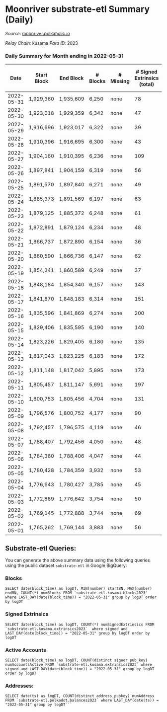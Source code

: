 # Moonriver substrate-etl Summary (Daily)

_Source_: [moonriver.polkaholic.io](https://moonriver.polkaholic.io)

*Relay Chain*: kusama
*Para ID*: 2023



### Daily Summary for Month ending in 2022-05-31


| Date | Start Block | End Block | # Blocks | # Missing | # Signed Extrinsics (total) | # Active Accounts | # Addresses with Balances | # Events | # Transfers | # XCM Transfers In | # XCM Transfers Out |
| ---- | ----------- | --------- | -------- | --------- | --------------------------- | ----------------- | ------------------------- | -------- | ----------- | ------------------ | ------------------- |
| 2022-05-31 | 1,929,360 | 1,935,609 | 6,250 | none  | 78 | 25 | 545,575 | 679,916 | 13,726 ($8,811,259.38) | 155 ($379,986.04) | 137 ($398,206.04) |
| 2022-05-30 | 1,923,018 | 1,929,359 | 6,342 | none  | 47 | 19 | 542,877 | 547,401 | 9,898 ($7,911,750.58) | 89 ($38,308.83) | 102 ($55,731.49) |
| 2022-05-29 | 1,916,696 | 1,923,017 | 6,322 | none  | 39 | 15 | 542,768 | 501,674 | 9,050 ($8,900,705.25) | 79 ($70,852.69) | 115 ($122,477.23) |
| 2022-05-28 | 1,910,396 | 1,916,695 | 6,300 | none  | 43 | 13 | 542,642 | 519,152 | 10,027 ($9,878,304.42) | 85 ($274,724.34) | 99 ($231,776.87) |
| 2022-05-27 | 1,904,160 | 1,910,395 | 6,236 | none  | 109 | 30 | 542,538 | 606,291 | 12,495 ($31,330,669.06) | 107 ($202,582.21) | 94 ($155,533.51) |
| 2022-05-26 | 1,897,841 | 1,904,159 | 6,319 | none  | 56 | 23 | 541,996 | 611,364 | 12,089 ($15,476,833.45) | 89 ($186,759.37) | 78 ($310,842.51) |
| 2022-05-25 | 1,891,570 | 1,897,840 | 6,271 | none  | 49 | 21 | 542,274 | 565,888 | 10,838 ($17,198,238.70) | 99 ($313,017.13) | 71 ($841,562.70) |
| 2022-05-24 | 1,885,373 | 1,891,569 | 6,197 | none  | 63 | 33 | 542,431 | 627,584 | 11,532 ($12,244,782.74) | 110 ($251,340.46) | 90 ($170,833.79) |
| 2022-05-23 | 1,879,125 | 1,885,372 | 6,248 | none  | 61 | 26 | 541,581 | 700,019 | 14,850 ($13,424,126.43) | 91 ($393,460.32) | 137 ($330,873.17) |
| 2022-05-22 | 1,872,891 | 1,879,124 | 6,234 | none  | 48 | 18 | 540,488 | 681,858 | 10,597 ($10,261,706.07) | 83 ($576,372.81) | 51 ($114,760.74) |
| 2022-05-21 | 1,866,737 | 1,872,890 | 6,154 | none  | 36 | 13 | 540,472 | 599,820 | 11,612 ($11,690,659.96) | 127 ($930,804.30) | 40 ($80,236.72) |
| 2022-05-20 | 1,860,590 | 1,866,736 | 6,147 | none  | 62 | 24 | 540,201 | 672,629 | 11,801 ($7,638,172.04) | 88 ($259,200.64) | 32 ($32,711.72) |
| 2022-05-19 | 1,854,341 | 1,860,589 | 6,249 | none  | 37 | 19 | 539,206 | 655,868 | 12,582 ($22,124,326.88) | 180 ($759,577.79) | 122 ($175,773.22) |
| 2022-05-18 | 1,848,184 | 1,854,340 | 6,157 | none  | 143 | 28 |  | 611,055 | 11,722 ($7,701,496.39) | 106 ($168,801.86) | 87 ($130,424.28) |
| 2022-05-17 | 1,841,870 | 1,848,183 | 6,314 | none  | 151 | 20 |  | 649,809 | 13,878 ($12,287,408.05) | 195 ($282,213.62) | 126 ($304,674.93) |
| 2022-05-16 | 1,835,596 | 1,841,869 | 6,274 | none  | 200 | 36 |  | 771,487 | 21,552 ($29,519,408.20) | 399 ($2,088,978.09) | 161 ($546,626.38) |
| 2022-05-15 | 1,829,406 | 1,835,595 | 6,190 | none  | 140 | 33 |  | 691,979 | 15,478 ($27,823,281.64) | 211 ($904,314.29) | 73 ($207,090.04) |
| 2022-05-14 | 1,823,226 | 1,829,405 | 6,180 | none  | 135 | 26 |  | 627,507 | 13,223 ($8,042,258.19) | 91 ($259,003.36) | 59 ($117,586.46) |
| 2022-05-13 | 1,817,043 | 1,823,225 | 6,183 | none  | 172 | 35 |  | 779,448 | 20,101 ($15,769,715.55) | 136 ($336,868.11) | 77 ($170,166.49) |
| 2022-05-12 | 1,811,148 | 1,817,042 | 5,895 | none  | 173 | 47 |  | 1,034,087 | 24,380 ($37,532,227.25) | 179 ($372,319.92) | 122 ($264,817.16) |
| 2022-05-11 | 1,805,457 | 1,811,147 | 5,691 | none  | 197 | 42 |  | 1,122,452 | 31,042 ($26,962,859.71) | 129 ($317,647.43) | 117 ($442,468.05) |
| 2022-05-10 | 1,800,753 | 1,805,456 | 4,704 | none  | 131 | 36 |  | 845,016 | 23,573 ($21,157,384.25) | 111 ($276,728.92) | 70 ($197,123.93) |
| 2022-05-09 | 1,796,576 | 1,800,752 | 4,177 | none  | 90 | 20 |  | 712,224 | 17,784 ($33,810,947.52) | 67 ($789,280.51) | 75 ($269,540.15) |
| 2022-05-08 | 1,792,457 | 1,796,575 | 4,119 | none  | 46 | 21 |  | 567,409 | 13,231 ($14,204,733.80) | 65 ($174,496.34) | 34 ($52,105.08) |
| 2022-05-07 | 1,788,407 | 1,792,456 | 4,050 | none  | 48 | 24 |  | 489,045 | 10,418 ($8,987,215.77) | 61 ($89,837.49) | 42 ($22,799.73) |
| 2022-05-06 | 1,784,360 | 1,788,406 | 4,047 | none  | 44 | 21 |  | 517,578 | 11,899 ($8,919,052.05) | 63 ($319,074.67) | 56 ($125,049.71) |
| 2022-05-05 | 1,780,428 | 1,784,359 | 3,932 | none  | 53 | 20 |  | 564,301 | 14,548 ($24,327,602.46) | 76 ($384,675.24) | 56 ($133,827.40) |
| 2022-05-04 | 1,776,643 | 1,780,427 | 3,785 | none  | 45 | 26 |  | 564,755 | 14,002 ($19,389,142.05) | 88 ($89,310.91) | 57 ($71,734.55) |
| 2022-05-03 | 1,772,889 | 1,776,642 | 3,754 | none  | 50 | 24 |  | 471,712 | 10,386 ($6,195,253.83) | 63 ($95,728.51) | 59 ($113,631.30) |
| 2022-05-02 | 1,769,145 | 1,772,888 | 3,744 | none  | 69 | 31 |  | 516,905 | 11,511 ($12,891,780.92) | 62 ($247,191.34) | 45 ($112,203.13) |
| 2022-05-01 | 1,765,262 | 1,769,144 | 3,883 | none  | 56 | 21 |  | 559,072 | 12,150 ($18,924,045.00) | 78 ($163,713.20) | 51 ($53,294.75) |

## Substrate-etl Queries:
You can generate the above summary data using the following queries using the public dataset `substrate-etl` in Google BigQuery:


### Blocks
```
SELECT date(block_time) as logDT, MIN(number) startBN, MAX(number) endBN, COUNT(*) numBlocks FROM `substrate-etl.kusama.blocks2023`  where LAST_DAY(date(block_time)) = "2022-05-31" group by logDT order by logDT
```


### Signed Extrinsics
```
SELECT date(block_time) as logDT, COUNT(*) numSignedExtrinsics FROM `substrate-etl.kusama.extrinsics2023`  where signed and LAST_DAY(date(block_time)) = "2022-05-31" group by logDT order by logDT
```


### Active Accounts
```
SELECT date(block_time) as logDT, COUNT(distinct signer_pub_key) numAccountsActive FROM `substrate-etl.kusama.extrinsics2023` where signed and LAST_DAY(date(block_time)) = "2022-05-31" group by logDT order by logDT
```


### Addresses:
```
SELECT date(ts) as logDT, COUNT(distinct address_pubkey) numAddress FROM `substrate-etl.polkadot.balances2023` where LAST_DAY(date(ts)) = "2022-05-31" group by logDT```

